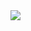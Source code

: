 <a href="https://www.telerik.com/kendo-react-ui/?utm_medium=referral&utm_source=npm&utm_campaign=kendo-ui-react-trial-npm-tooltip&utm_content=banner" target="_blank">
<img src="https://www.telerik.com/kendo-react-ui/npm-banner.svg">
</a>